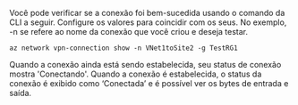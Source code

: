 Você pode verificar se a conexão foi bem-sucedida usando o comando da CLI a seguir. Configure os valores para coincidir com os seus. No exemplo, -n se refere ao nome da conexão que você criou e deseja testar.

```azurecli
az network vpn-connection show -n VNet1toSite2 -g TestRG1
```

Quando a conexão ainda está sendo estabelecida, seu status de conexão mostra 'Conectando'. Quando a conexão é estabelecida, o status da conexão é exibido como ‘Conectada’ e é possível ver os bytes de entrada e saída.
